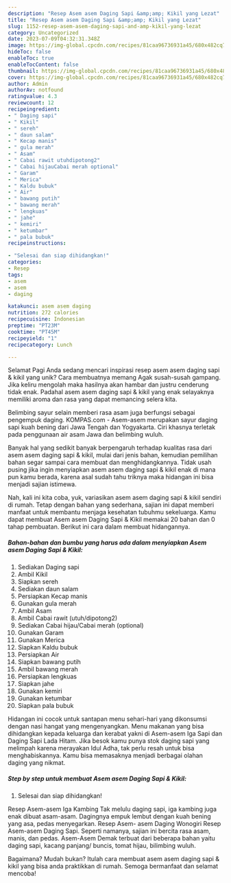 ```yaml
---
description: "Resep Asem asem Daging Sapi &amp;amp; Kikil yang Lezat"
title: "Resep Asem asem Daging Sapi &amp;amp; Kikil yang Lezat"
slug: 1152-resep-asem-asem-daging-sapi-and-amp-kikil-yang-lezat
category: Uncategorized
date: 2023-07-09T04:32:31.348Z
image: https://img-global.cpcdn.com/recipes/81caa96736931a45/680x482cq70/asem-asem-daging-sapi-kikil-foto-resep-utama.jpg
hideToc: false
enableToc: true
enableTocContent: false
thumbnail: https://img-global.cpcdn.com/recipes/81caa96736931a45/680x482cq70/asem-asem-daging-sapi-kikil-foto-resep-utama.jpg
cover: https://img-global.cpcdn.com/recipes/81caa96736931a45/680x482cq70/asem-asem-daging-sapi-kikil-foto-resep-utama.jpg
author: Admin
authorAv: notfound
ratingvalue: 4.3
reviewcount: 12
recipeingredient:
- " Daging sapi"
- " Kikil"
- " sereh"
- " daun salam"
- " Kecap manis"
- " gula merah"
- " Asam"
- " Cabai rawit utuhdipotong2"
- " Cabai hijauCabai merah optional"
- " Garam"
- " Merica"
- " Kaldu bubuk"
- " Air"
- " bawang putih"
- " bawang merah"
- " lengkuas"
- " jahe"
- " kemiri"
- " ketumbar"
- " pala bubuk"
recipeinstructions:

- "Selesai dan siap dihidangkan!"
categories:
- Resep
tags:
- asem
- asem
- daging

katakunci: asem asem daging 
nutrition: 272 calories
recipecuisine: Indonesian
preptime: "PT23M"
cooktime: "PT45M"
recipeyield: "1"
recipecategory: Lunch

---
```



Selamat Pagi Anda sedang mencari inspirasi resep asem asem daging sapi &amp; kikil yang unik? Cara membuatnya memang Agak susah-susah gampang. Jika keliru mengolah maka hasilnya akan hambar dan justru cenderung tidak enak. Padahal asem asem daging sapi &amp; kikil yang enak selayaknya memiliki aroma dan rasa yang dapat memancing selera kita.


Belimbing sayur selain memberi rasa asam juga berfungsi sebagai pengempuk daging. KOMPAS.com - Asem-asem merupakan sayur daging sapi kuah bening dari Jawa Tengah dan Yogyakarta. Ciri khasnya terletak pada penggunaan air asam Jawa dan belimbing wuluh.

Banyak hal yang sedikit banyak berpengaruh terhadap kualitas rasa dari asem asem daging sapi &amp; kikil, mulai dari jenis bahan, kemudian pemilihan bahan segar sampai cara membuat dan menghidangkannya. Tidak usah pusing jika ingin menyiapkan asem asem daging sapi &amp; kikil enak di mana pun kamu berada, karena asal sudah tahu triknya maka hidangan ini bisa menjadi sajian istimewa.


Nah, kali ini kita coba, yuk, variasikan asem asem daging sapi &amp; kikil sendiri di rumah. Tetap dengan bahan yang sederhana, sajian ini dapat memberi manfaat untuk membantu menjaga kesehatan tubuhmu sekeluarga. Kamu dapat membuat Asem asem Daging Sapi &amp; Kikil memakai 20 bahan dan 0 tahap pembuatan. Berikut ini cara dalam membuat hidangannya.

<!--inarticleads1-->

##### Bahan-bahan dan bumbu yang harus ada dalam menyiapkan Asem asem Daging Sapi &amp; Kikil:

1. Sediakan  Daging sapi
1. Ambil  Kikil
1. Siapkan  sereh
1. Sediakan  daun salam
1. Persiapkan  Kecap manis
1. Gunakan  gula merah
1. Ambil  Asam
1. Ambil  Cabai rawit (utuh/dipotong2)
1. Sediakan  Cabai hijau/Cabai merah (optional)
1. Gunakan  Garam
1. Gunakan  Merica
1. Siapkan  Kaldu bubuk
1. Persiapkan  Air
1. Siapkan  bawang putih
1. Ambil  bawang merah
1. Persiapkan  lengkuas
1. Siapkan  jahe
1. Gunakan  kemiri
1. Gunakan  ketumbar
1. Siapkan  pala bubuk


Hidangan ini cocok untuk santapan menu sehari-hari yang dikonsumsi dengan nasi hangat yang mengenyangkan. Menu makanan yang bisa dihidangkan kepada keluarga dan kerabat yakni di Asem-asem Iga Sapi dan Daging Sapi Lada Hitam. Jika besok kamu punya stok daging sapi yang melimpah karena merayakan Idul Adha, tak perlu resah untuk bisa menghabiskannya. Kamu bisa memasaknya menjadi berbagai olahan daging yang nikmat. 

<!--inarticleads2-->

##### Step by step untuk membuat Asem asem Daging Sapi &amp; Kikil:


1. Selesai dan siap dihidangkan!

Resep Asem-asem Iga Kambing Tak melulu daging sapi, iga kambing juga enak dibuat asam-asam. Dagingnya empuk lembut dengan kuah bening yang asa, pedas menyegarkan. Resep Asem- asem Daging Wonogiri Resep Asem-asem Daging Sapi. Seperti namanya, sajian ini bercita rasa asam, manis, dan pedas. Asem-Asem Demak terbuat dari beberapa bahan yaitu daging sapi, kacang panjang/ buncis, tomat hijau, bilimbing wuluh. 

Bagaimana? Mudah bukan? Itulah cara membuat asem asem daging sapi &amp; kikil yang bisa anda praktikkan di rumah. Semoga bermanfaat dan selamat mencoba!

